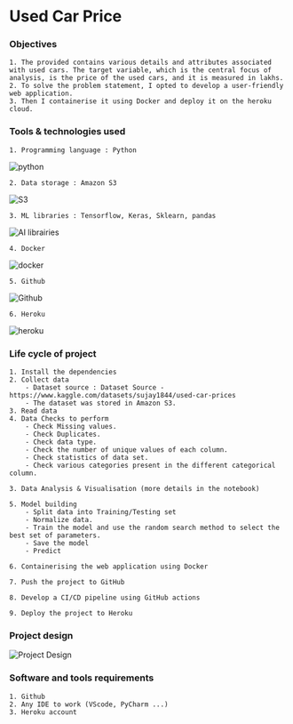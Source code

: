 # Used Car Price 

### Objectives
    1. The provided contains various details and attributes associated with used cars. The target variable, which is the central focus of analysis, is the price of the used cars, and it is measured in lakhs.
    2. To solve the problem statement, I opted to develop a user-friendly web application.
    3. Then I containerise it using Docker and deploy it on the heroku cloud.

### Tools & technologies used
    1. Programming language : Python
![python](https://github.com/Ahak99/used-car-price/assets/101395769/77eb34b4-d758-4f70-bbf9-4cde54ced129)

    2. Data storage : Amazon S3
![S3](https://github.com/Ahak99/used-car-price/assets/101395769/6d920e5e-ad0d-43cc-889f-91123fdf2d56)

    3. ML libraries : Tensorflow, Keras, Sklearn, pandas
![AI librairies](https://github.com/Ahak99/used-car-price/assets/101395769/fae06a0b-7055-4c42-85f0-3a424bad9bef)
    
    4. Docker
![docker](https://github.com/Ahak99/used-car-price/assets/101395769/69fef606-0c05-48dd-9829-ee618887f797)
    
    5. Github
![Github](https://github.com/Ahak99/used-car-price/assets/101395769/308b6f2c-6e69-4c92-b210-9d82b2d257e3)
    
    6. Heroku    
![heroku](https://github.com/Ahak99/used-car-price/assets/101395769/eb3aba47-aba8-4972-8fef-b9d30490cc31)

### Life cycle of project
    1. Install the dependencies
    2. Collect data
        - Dataset source : Dataset Source - https://www.kaggle.com/datasets/sujay1844/used-car-prices
        - The dataset was stored in Amazon S3.
    3. Read data
    4. Data Checks to perform
        - Check Missing values.
        - Check Duplicates.
        - Check data type.
        - Check the number of unique values of each column.
        - Check statistics of data set.
        - Check various categories present in the different categorical column.

    3. Data Analysis & Visualisation (more details in the notebook)

    5. Model building
        - Split data into Training/Testing set
        - Normalize data.
        - Train the model and use the random search method to select the best set of parameters.
        - Save the model
        - Predict

    6. Containerising the web application using Docker

    7. Push the project to GitHub

    8. Develop a CI/CD pipeline using GitHub actions

    9. Deploy the project to Heroku 

### Project design 
![Project Design](https://github.com/Ahak99/used-car-price/assets/101395769/183e7494-753c-4ec5-bda5-00de17eda571)

### Software and tools requirements

    1. Github
    2. Any IDE to work (VScode, PyCharm ...)
    3. Heroku account

